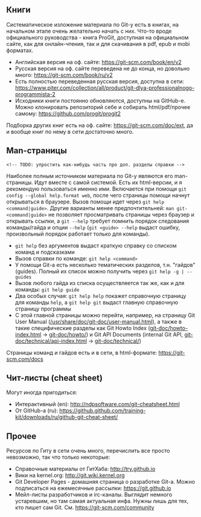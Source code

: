 ## Книги

Систематическое изложение материала по Git-у есть в книгах, на начальном этапе очень желательно начать с них. Что-то вроде официального руководства - книга ProGit, доступная на официальном сайте, как для онлайн-чтения, так и для скачивания в pdf, epub и mobi форматах.

- Английская версия на оф. сайте: <https://git-scm.com/book/en/v2>
- Русская версия на оф. сайте переведена не до конца, но довольно много: <https://git-scm.com/book/ru/v2>
- Есть полностью переведенная русская версия, доступна в сети: <https://www.piter.com/collection/all/product/git-dlya-professionalnogo-programmista-2>
- Исходники книги постоянно обновляются, доступны на GitHub-е. Можно клонировать репозиторий себе и собирать html/pdf/прочее самому: <https://github.com/progit/progit2>

Подборка других книг есть на оф. сайте: <https://git-scm.com/doc/ext>, да и вообще книг по нему в сети достаточно много.

## Man-страницы

`<!-- TODO: упростить как-нибудь часть про доп. разделы справки -->`

Наиболее полным источником материала по Git-у являются его man-страницы. Идут вместе с самой системой. Есть их html-версии, и я рекомендую пользоваться именно ими. Включается при помощи `git config --global help.format web`, после чего страницы помощи начнут открываться в браузере. Вызов помощи идет через `git help <command|guide>`. Другие варианты менее предпочтительней: `man git-<command|guide>` не позволяет просматривать страницы через браузер и открывать ссылки, а `git --help` требует помнить порядок следования команды/гайда и опции `--help` (`git <guide> --help` выдаст ошибку, произвольный порядок работает только для команды).

- `git help` без аргументов выдаст краткую справку со списком команд и подсказками
- Вызов справки по команде: `git help <command>`
- У помощи Git-а есть несколько тематических разделов, т.н. "гайдов" (guides). Полный их список можно получить через `git help -g | --guides`
- Вызов любого гайда из списка осуществляется так же, как и для команды: `git help guide`
- Два особых случая: `git help help` покажет справочную страницу для команды `help`, а `git help git` выдаст главную справочную страницу программы
- С этой главной страницы можно перейти, например, на страницу Git User Manual ([/usr/share/doc/git-doc/user-manual.html][um]), а также в такие специфические разделы как Git Howto Index ([git-doc/howto-index.html][hti] -> [git-doc/howto/][ht]) и Git API Documents (internal Git API, [git-doc/technical/api-index.html][api] -> [git-doc/technical/][ap])

[um]:  file:///usr/share/doc/git-doc/user-manual.html
[ht]:  file:///usr/share/doc/git-doc/howto/
[hti]: file:///usr/share/doc/git-doc/howto-index.html
[ap]:  file:///usr/share/doc/git-doc/technical/
[api]: file:///usr/share/doc/git-doc/technical/api-index.html

Страницы команд и гайдов есть и в сети, в html-формате: <https://git-scm.com/docs>

## Чит-листы (cheat sheet)

Могут иногда пригодиться:

- Интерактивный (en): <http://ndpsoftware.com/git-cheatsheet.html>
- От GitHub-а (ru): <https://github.github.com/training-kit/downloads/ru/github-git-cheat-sheet/>

## Прочее

Ресурсов по Гиту в сети очень много, перечислить все просто невозможно, так что только некоторые:

- Справочные материалы от ГитХаба: <http://try.github.io>
- Вики на kernel.org: <http://git.wiki.kernel.org>
- Git Developer Pages - домашняя страница о разработке Git-а. Можно подписаться на ежемесячные рассылки: <https://git.github.io>
- Мейл-листы разработчиков и irc-каналы. Выглядит немного устаревшим, но там самая актуальная инфа. Нужны лишь для тех, кто пишет сам Git. См. <https://git-scm.com/community>
